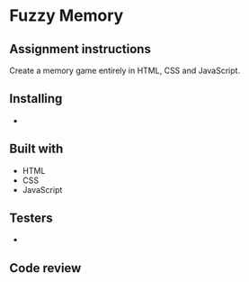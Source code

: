 # Fuzzy Memory

## Assignment instructions

Create a memory game entirely in HTML, CSS and JavaScript.

## Installing

* 

## Built with

* HTML
* CSS
* JavaScript

## Testers

* 

## Code review

